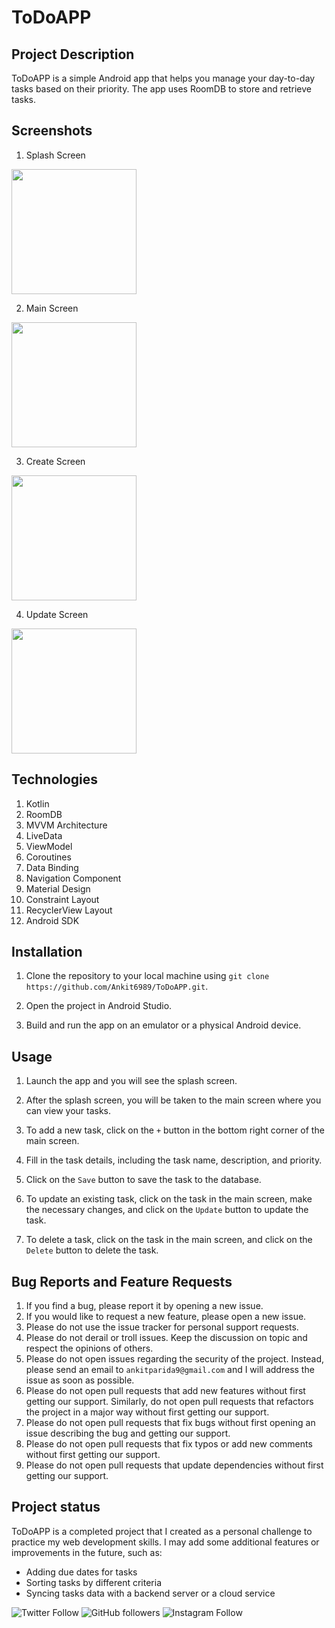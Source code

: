 # ToDoAPP

## Project Description

ToDoAPP is a simple Android app that helps you manage your day-to-day tasks based on their priority. The app uses RoomDB to store and retrieve tasks.

## Screenshots

1. Splash Screen

<img src="https://user-images.githubusercontent.com/114300894/225527287-03e352a1-a35e-4706-8a2c-391d93ed157e.jpeg" width="200">

2. Main Screen

<img src="https://user-images.githubusercontent.com/114300894/225527304-f31777e5-dbde-4630-adce-39cc96429e44.jpeg" width="200">

3. Create Screen

<img src="https://user-images.githubusercontent.com/114300894/225527475-6b2d1fc3-b09a-4a47-94ec-4c7e3f627215.jpeg" width="200">

4. Update Screen

<img src="https://user-images.githubusercontent.com/114300894/225527362-7d091662-95d4-4343-bf65-7cefa079cf5e.jpeg" width="200">

## Technologies

1. Kotlin
2. RoomDB
3. MVVM Architecture
4. LiveData
5. ViewModel
6. Coroutines
7. Data Binding
8. Navigation Component
9. Material Design
10. Constraint Layout
11. RecyclerView Layout
12. Android SDK
## Installation

1. Clone the repository to your local machine using `git clone https://github.com/Ankit6989/ToDoAPP.git`.

2. Open the project in Android Studio.

3. Build and run the app on an emulator or a physical Android device.

## Usage

1. Launch the app and you will see the splash screen.

2. After the splash screen, you will be taken to the main screen where you can view your tasks.

3. To add a new task, click on the `+` button in the bottom right corner of the main screen.

4. Fill in the task details, including the task name, description, and priority.

5. Click on the `Save` button to save the task to the database.

6. To update an existing task, click on the task in the main screen, make the necessary changes, and click on the `Update` button to update the task.

7. To delete a task, click on the task in the main screen, and click on the `Delete` button to delete the task.

<!-- create contribution guidelines for this project -->
## Bug Reports and Feature Requests

1. If you find a bug, please report it by opening a new issue.
2. If you would like to request a new feature, please open a new issue.
3. Please do not use the issue tracker for personal support requests.
4. Please do not derail or troll issues. Keep the discussion on topic and respect the opinions of others.
5. Please do not open issues regarding the security of the project. Instead, please send an email to `ankitparida9@gmail.com` and I will address the issue as soon as possible.
6. Please do not open pull requests that add new features without first getting our support. Similarly, do not open pull requests that refactors the project in a major way without first getting our support.
7. Please do not open pull requests that fix bugs without first opening an issue describing the bug and getting our support.
8. Please do not open pull requests that fix typos or add new comments without first getting our support.
9. Please do not open pull requests that update dependencies without first getting our support.

## Project status

ToDoAPP is a completed project that I created as a personal challenge to practice my web development skills. I may add some additional features or improvements in the future, such as:

- Adding due dates for tasks
- Sorting tasks by different criteria
- Syncing tasks data with a backend server or a cloud service

![Twitter Follow](https://img.shields.io/twitter/follow/ankit_parida_?style=social)
![GitHub followers](https://img.shields.io/github/followers/Ankit6989?style=social)
![Instagram Follow](https://img.shields.io/instagram/follow/ankitparida_250?style=social)
